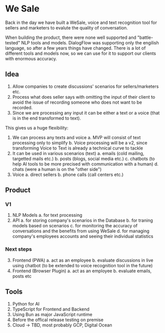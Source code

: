 # We Sale

Back in the day we have built a WeSale, voice and text recognition tool for sellers and marketers to evalute the quality of conversation.

When building the product, there were none well supported and "battle-tested" NLP tools and models.
DialogFlow was supporting only the engilish language, so after a few years things have changed.
There is a lot of different tools and models now, so we can use for it to support our clients with enormous accuracy.

## Idea

1. Allow companies to create discussions' scenarios for sellers/marketers etc.
2. Process what does seller says with omitting the input of their client to avoid the issue of recording someone who does not want to be recorded.
3. Since we are processing any input it can be either a text or a voice (that is in the end transformed to text).

This gives us a huge flexibility:
1. We can process any texts and voice
    a. MVP will consist of text processing only to simplify
    b. Voice processing will be a v2, since transforming Voice to Text is already a technical curve to tackle
2. It can be used in various scenarios (text)
    a. emails (cold mailing, targetted mails etc.)
    b. posts (blogs, social media etc.)
    c. chatbots (to help AI tools to be more precised with communication with a human)
    d. chats (were a human is on the "other side")
3. Voice
    a. direct sellers
    b. phone calls (call centers etc.)

## Product

### V1

1. NLP Models
    a. for text processing
2. API
    a. for storing company's scenarios in the Database
    b. for traning models based on scenarios
    c. for monitoring the accuracy of conversations and the benefits from using WeSale
    d. for managing company's employees accounts and seeing their individual statistics

### Next steps

3. Frontend (PWA)
    a. act as an employee
    b. evaluate discussions in live using chatbot (to be extended to voice recognition tool in the future)
4. Frontend (Browser Plugin)
    a. act as an employee
    b. evaluate emails, posts etc

## Tools

1. Python for AI
2. TypeScript for Frontend and Backend
3. Using Bun as major JavaScript runtime
4. Before the offical release testing on premise
4. Cloud -> TBD, most probably GCP, Digital Ocean